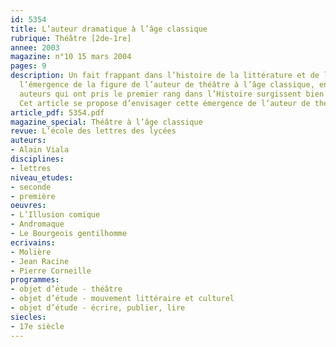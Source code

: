 ```yaml
---
id: 5354
title: L’auteur dramatique à l’âge classique
rubrique: Théâtre [2de-1re]
annee: 2003
magazine: n°10 15 mars 2004
pages: 9
description: Un fait frappant dans l’histoire de la littérature et de la culture est
  l’émergence de la figure de l’auteur de théâtre à l’âge classique, en France. Les
  auteurs qui ont pris le premier rang dans l’Histoire surgissent bien au XVIIe siècle.
  Cet article se propose d’envisager cette émergence de l’auteur de théâtre.
article_pdf: 5354.pdf
magazine_special: Théâtre à l’âge classique
revue: L’école des lettres des lycées
auteurs:
- Alain Viala
disciplines:
- lettres
niveau_etudes:
- seconde
- première
oeuvres:
- L’Illusion comique
- Andromaque
- Le Bourgeois gentilhomme
ecrivains:
- Molière
- Jean Racine
- Pierre Corneille
programmes:
- objet d’étude - théâtre
- objet d’étude - mouvement littéraire et culturel
- objet d’étude - écrire, publier, lire
siecles:
- 17e siècle
---
```

